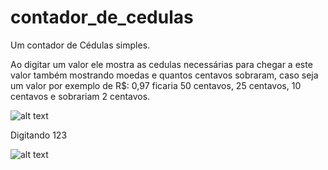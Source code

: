 # contador_de_cedulas
Um contador de Cédulas simples.

Ao digitar um valor ele mostra as cedulas necessárias para chegar a este valor também mostrando moedas e quantos centavos sobraram,
caso seja um valor por exemplo de R$: 0,97 ficaria 50 centavos, 25 centavos, 10 centavos e sobrariam 2 centavos.

![alt text](https://preview.ibb.co/mjVSj9/Capturar.png)

Digitando 123

![alt text](https://preview.ibb.co/f5xq49/Capturar.png)
